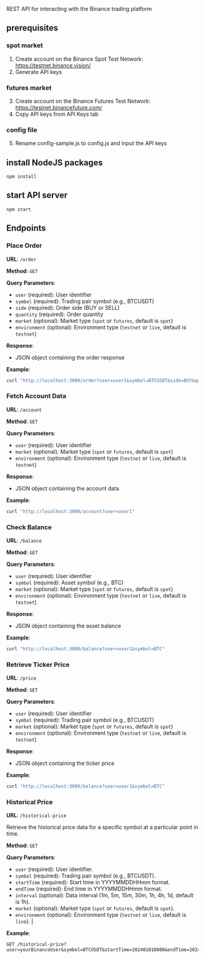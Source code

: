 REST API for interacting with the Binance trading platform

## prerequisites

### spot market
1. Create account on the Binance Spot Test Network: https://testnet.binance.vision/
2. Generate API keys

### futures market
3. Create account on the Binance Futures Test Network: https://testnet.binancefuture.com/
4. Copy API keys from API Keys tab

### config file
5. Rename config-sample.js to config.js and input the API keys

## install NodeJS packages

    npm install

## start API server

    npm start

## Endpoints

### Place Order

**URL**: `/order`

**Method**: `GET`

**Query Parameters**:
- `user` (required): User identifier
- `symbol` (required): Trading pair symbol (e.g., BTCUSDT)
- `side` (required): Order side (BUY or SELL)
- `quantity` (required): Order quantity
- `market` (optional): Market type (`spot` or `futures`, default is `spot`)
- `environment` (optional): Environment type (`testnet` or `live`, default is `testnet`)

**Response**:
- JSON object containing the order response

**Example**:

```bash
curl "http://localhost:3000/order?user=user1&symbol=BTCUSDT&side=BUY&quantity=0.01"
```

### Fetch Account Data

**URL**: `/account`

**Method**: `GET`

**Query Parameters**:
- `user` (required): User identifier
- `market` (optional): Market type (`spot` or `futures`, default is `spot`)
- `environment` (optional): Environment type (`testnet` or `live`, default is `testnet`)

**Response**:
- JSON object containing the account data

**Example**:
```bash
curl "http://localhost:3000/account?user=user1"
```

### Check Balance
**URL**: `/balance`

**Method**: `GET`

**Query Parameters**:
- `user` (required): User identifier
- `symbol` (required): Asset symbol (e.g., BTC)
- `market` (optional): Market type (`spot` or `futures`, default is `spot`)
- `environment` (optional): Environment type (`testnet` or `live`, default is `testnet`)

**Response**:
- JSON object containing the asset balance

**Example**:
```bash
curl "http://localhost:3000/balance?user=user1&symbol=BTC"
```

### Retrieve Ticker Price
**URL**: `/price`

**Method**: `GET`

**Query Parameters**:
- `user` (required): User identifier
- `symbol` (required): Trading pair symbol (e.g., BTCUSDT)
- `market` (optional): Market type (`spot` or `futures`, default is `spot`)
- `environment` (optional): Environment type (`testnet` or `live`, default is `testnet`)

**Response**:
- JSON object containing the ticker price

**Example**:
```bash
curl "http://localhost:3000/balance?user=user1&symbol=BTC"
```

### Historical Price
**URL**: `/historical-price`

Retrieve the historical price data for a specific symbol at a particular point in time.

**Method**: `GET`

**Query Parameters**:
- `user` (required): User identifier.
- `symbol` (required): Trading pair symbol (e.g., BTCUSDT).
- `startTime` (required): Start time in YYYYMMDDHHmm format.
- `endTime` (required): End time in YYYYMMDDHHmm format.
- `interval` (optional): Data interval (1m, 5m, 15m, 30m, 1h, 4h, 1d, default is 1h).
- `market` (optional): Market type (`spot` or `futures`, default is `spot`).
- `environment` (optional): Environment type (`testnet` or `live`, default is `live`).                                    |

**Example**:

```http
GET /historical-price?user=yourBinanceUser&symbol=BTCUSDT&startTime=202401010000&endTime=202401020000&interval=1h&market=spot&environment=live
```
